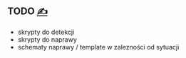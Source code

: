 
## TODO [<span style='font-size:20px;'>&#x270D;</span>](https://github.com/infra-patch/bash/edit/main/DOCS/TODO.md)


+ skrypty do detekcji
+ skrypty do naprawy
+ schematy naprawy / template w zalezności od sytuacji